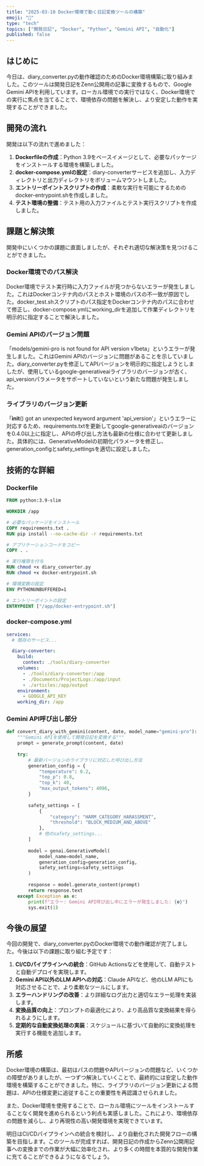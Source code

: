 ```yaml
---
title: "2025-03-10 Docker環境で動く日記変換ツールの構築"
emoji: "📝"
type: "tech"
topics: ["開発日記", "Docker", "Python", "Gemini API", "自動化"]
published: false
---
```


## はじめに

今日は、diary_converter.pyの動作確認のためのDocker環境構築に取り組みました。このツールは開発日記をZenn公開用の記事に変換するもので、Google Gemini APIを利用しています。ローカル環境での実行ではなく、Docker環境での実行に焦点を当てることで、環境依存の問題を解決し、より安定した動作を実現することができました。

## 開発の流れ

開発は以下の流れで進めました：

1. **Dockerfileの作成**：Python 3.9をベースイメージとして、必要なパッケージをインストールする環境を構築しました。
2. **docker-compose.ymlの設定**：diary-converterサービスを追加し、入力ディレクトリと出力ディレクトリをボリュームマウントしました。
3. **エントリーポイントスクリプトの作成**：柔軟な実行を可能にするためのdocker-entrypoint.shを作成しました。
4. **テスト環境の整備**：テスト用の入力ファイルとテスト実行スクリプトを作成しました。

## 課題と解決策

開発中にいくつかの課題に直面しましたが、それぞれ適切な解決策を見つけることができました。

### Docker環境でのパス解決

Docker環境でテスト実行時に入力ファイルが見つからないエラーが発生しました。これはDockerコンテナ内のパスとホスト環境のパスの不一致が原因でした。docker_test.shスクリプトのパス指定をDockerコンテナ内のパスに合わせて修正し、docker-compose.ymlにworking_dirを追加して作業ディレクトリを明示的に指定することで解決しました。

### Gemini APIのバージョン問題

「models/gemini-pro is not found for API version v1beta」というエラーが発生しました。これはGemini APIのバージョンに問題があることを示していました。diary_converter.pyを修正してAPIバージョンを明示的に指定しようとしましたが、使用しているgoogle-generativeaiライブラリのバージョンが古く、api_versionパラメータをサポートしていないという新たな問題が発生しました。

### ライブラリのバージョン更新

「__init__() got an unexpected keyword argument 'api_version'」というエラーに対応するため、requirements.txtを更新してgoogle-generativeaiのバージョンを0.4.0以上に指定し、APIの呼び出し方法も最新の仕様に合わせて更新しました。具体的には、GenerativeModelの初期化パラメータを修正し、generation_configとsafety_settingsを適切に設定しました。

## 技術的な詳細

### Dockerfile

```dockerfile
FROM python:3.9-slim

WORKDIR /app

# 必要なパッケージをインストール
COPY requirements.txt .
RUN pip install --no-cache-dir -r requirements.txt

# アプリケーションコードをコピー
COPY . .

# 実行権限を付与
RUN chmod +x diary_converter.py
RUN chmod +x docker-entrypoint.sh

# 環境変数の設定
ENV PYTHONUNBUFFERED=1

# エントリーポイントの設定
ENTRYPOINT ["/app/docker-entrypoint.sh"]
```

### docker-compose.yml

```yaml
services:
  # 既存のサービス...

  diary-converter:
    build:
      context: ./tools/diary-converter
    volumes:
      - ./tools/diary-converter:/app
      - ./Documents/ProjectLogs:/app/input
      - ./articles:/app/output
    environment:
      - GOOGLE_API_KEY
    working_dir: /app
```

### Gemini API呼び出し部分

```python
def convert_diary_with_gemini(content, date, model_name="gemini-pro"):
    """Gemini APIを使用して開発日記を変換する"""
    prompt = generate_prompt(content, date)
    
    try:
        # 最新バージョンのライブラリに対応した呼び出し方法
        generation_config = {
            "temperature": 0.2,
            "top_p": 0.8,
            "top_k": 40,
            "max_output_tokens": 4096,
        }
        
        safety_settings = [
            {
                "category": "HARM_CATEGORY_HARASSMENT",
                "threshold": "BLOCK_MEDIUM_AND_ABOVE"
            },
            # 他のsafety_settings...
        ]
        
        model = genai.GenerativeModel(
            model_name=model_name,
            generation_config=generation_config,
            safety_settings=safety_settings
        )
        
        response = model.generate_content(prompt)
        return response.text
    except Exception as e:
        print(f"エラー: Gemini API呼び出し中にエラーが発生しました: {e}")
        sys.exit(1)
```

## 今後の展望

今回の開発で、diary_converter.pyのDocker環境での動作確認が完了しました。今後は以下の課題に取り組む予定です：

1. **CI/CDパイプラインへの統合**：GitHub Actionsなどを使用して、自動テストと自動デプロイを実現します。
2. **Gemini API以外のLLM APIへの対応**：Claude APIなど、他のLLM APIにも対応させることで、より柔軟なツールにします。
3. **エラーハンドリングの改善**：より詳細なログ出力と適切なエラー処理を実装します。
4. **変換品質の向上**：プロンプトの最適化により、より高品質な変換結果を得られるようにします。
5. **定期的な自動変換処理の実装**：スケジュールに基づいて自動的に変換処理を実行する機能を追加します。

## 所感

Docker環境の構築は、最初はパスの問題やAPIバージョンの問題など、いくつかの障壁がありましたが、一つずつ解決していくことで、最終的には安定した動作環境を構築することができました。特に、ライブラリのバージョン更新による問題は、APIの仕様変更に追従することの重要性を再認識させられました。

また、Docker環境を使用することで、ローカル環境にツールをインストールすることなく開発を進められるという利点も実感しました。これにより、環境依存の問題を減らし、より再現性の高い開発環境を実現できています。

明日はCI/CDパイプラインへの統合を検討し、より自動化された開発フローの構築を目指します。このツールが完成すれば、開発日記の作成からZenn公開用記事への変換までの作業が大幅に効率化され、より多くの時間を本質的な開発作業に充てることができるようになるでしょう。 